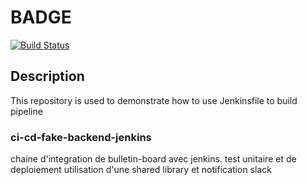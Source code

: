 # BADGE

[![Build Status](http://ec2-184-73-168-18.compute-1.amazonaws.com/buildStatus/icon?job=bulletin-board-ops-prod)](http://ec2-184-73-168-18.compute-1.amazonaws.com/job/bulletin-board-ops-prod/)

## Description

This repository is used to demonstrate how to use Jenkinsfile to build pipeline

### ci-cd-fake-backend-jenkins

chaine d'integration de bulletin-board avec jenkins.
test unitaire et de deploiement
utilisation d'une shared library et notification slack

